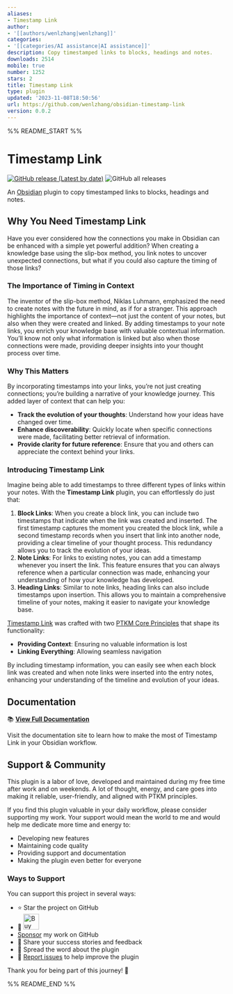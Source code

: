 ```yaml
---
aliases:
- Timestamp Link
author:
- '[[authors/wenlzhang|wenlzhang]]'
categories:
- '[[categories/AI assistance|AI assistance]]'
description: Copy timestamped links to blocks, headings and notes.
downloads: 2514
mobile: true
number: 1252
stars: 2
title: Timestamp Link
type: plugin
updated: '2023-11-08T18:50:56'
url: https://github.com/wenlzhang/obsidian-timestamp-link
version: 0.0.2
---
```


%% README_START %%

# Timestamp Link

[![GitHub release (Latest by date)](https://img.shields.io/github/v/release/wenlzhang/obsidian-timestamp-link)](https://github.com/wenlzhang/obsidian-timestamp-link/releases) ![GitHub all releases](https://img.shields.io/github/downloads/wenlzhang/obsidian-timestamp-link/total?color=success)

An [Obsidian](https://obsidian.md/) plugin to copy timestamped links to blocks, headings and notes.

## Why You Need Timestamp Link

Have you ever considered how the connections you make in Obsidian can be enhanced with a simple yet powerful addition? When creating a knowledge base using the slip-box method, you link notes to uncover unexpected connections, but what if you could also capture the timing of those links?

### The Importance of Timing in Context

The inventor of the slip-box method, Niklas Luhmann, emphasized the need to create notes with the future in mind, as if for a stranger. This approach highlights the importance of context—not just the content of your notes, but also when they were created and linked. By adding timestamps to your note links, you enrich your knowledge base with valuable contextual information. You’ll know not only what information is linked but also when those connections were made, providing deeper insights into your thought process over time.

### Why This Matters

By incorporating timestamps into your links, you’re not just creating connections; you’re building a narrative of your knowledge journey. This added layer of context that can help you:

- **Track the evolution of your thoughts**: Understand how your ideas have changed over time.
- **Enhance discoverability**: Quickly locate when specific connections were made, facilitating better retrieval of information.
- **Provide clarity for future reference**: Ensure that you and others can appreciate the context behind your links.

### Introducing Timestamp Link

Imagine being able to add timestamps to three different types of links within your notes. With the **Timestamp Link** plugin, you can effortlessly do just that:

1. **Block Links**: When you create a block link, you can include two timestamps that indicate when the link was created and inserted. The first timestamp captures the moment you created the block link, while a second timestamp records when you insert that link into another node, providing a clear timeline of your thought process. This redundancy allows you to track the evolution of your ideas.
2. **Note Links**: For links to existing notes, you can add a timestamp whenever you insert the link. This feature ensures that you can always reference when a particular connection was made, enhancing your understanding of how your knowledge has developed.
3. **Heading Links**: Similar to note links, heading links can also include timestamps upon insertion. This allows you to maintain a comprehensive timeline of your notes, making it easier to navigate your knowledge base.

[Timestamp Link](https://exp.ptkm.net/obsidian-timestamp-link) was crafted with two [PTKM Core Principles](https://exp.ptkm.net/ptkm-core-principles) that shape its functionality:

- **Providing Context**: Ensuring no valuable information is lost
- **Linking Everything**: Allowing seamless navigation

By including timestamp information, you can easily see when each block link was created and when note links were inserted into the entry notes, enhancing your understanding of the timeline and evolution of your ideas.

## Documentation

📚 **[View Full Documentation](https://exp.ptkm.net/obsidian-timestamp-link)**

Visit the documentation site to learn how to make the most of Timestamp Link in your Obsidian workflow.

## Support & Community

This plugin is a labor of love, developed and maintained during my free time after work and on weekends. A lot of thought, energy, and care goes into making it reliable, user-friendly, and aligned with PTKM principles.

If you find this plugin valuable in your daily workflow, please consider supporting my work. Your support would mean the world to me and would help me dedicate more time and energy to:

- Developing new features
- Maintaining code quality
- Providing support and documentation
- Making the plugin even better for everyone

### Ways to Support

You can support this project in several ways:

- ⭐ Star the project on GitHub
- 💝 <a href='https://ko-fi.com/C0C66C1TB' target='_blank'><img height='36' style='border:0px;height:36px;' src='https://storage.ko-fi.com/cdn/kofi1.png?v=3' border='0' alt='Buy Me a Coffee' /></a>
- [Sponsor](https://github.com/sponsors/wenlzhang) my work on GitHub
- 💌 Share your success stories and feedback
- 📢 Spread the word about the plugin
- 🐛 [Report issues](https://github.com/wenlzhang/obsidian-timestamp-link/issues) to help improve the plugin

Thank you for being part of this journey! 🙏


%% README_END %%